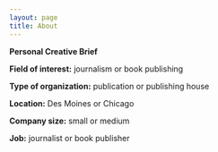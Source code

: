 ```yaml
---
layout: page
title: About
---
```


<b>Personal Creative Brief</b>

<b>Field of interest:</b> journalism or book publishing

<b>Type of organization:</b> publication or publishing house

<b>Location:</b> Des Moines or Chicago

<b>Company size:</b> small or medium

<b>Job:</b> journalist or book publisher

